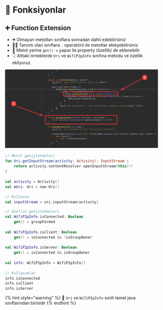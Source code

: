 # 💠 Fonksiyonlar

## ➕ Function Extension

* ➕ Olmayan metotları sınıflara sonradan dahil edebilirsiniz
* 💁‍♂️ Tanımlı olan sınıflara `.` operatörü ile metotlar ekleyebilirsiniz
* 🐥 Metot yerine `get() =` yapısı ile property \(özellik\) de eklenebilir
* 👇 Alttaki örneklerde `Uri` ve `WifiP2pInfo` sınıfına metodu ve özellik ekliyoruz

![](.gitbook/assets/kotlin_function_extension.png)

```kotlin
// Metot genişletmeleri
fun Uri.getInputStream(activity: Activity): InputStream {
    return activity.contentResolver.openInputStream(this)!!
}

val activity = Activity()
val mUri: Uri = new Uri()

// Kullanım
val inputStream = uri.inputStream(activity)
```

```kotlin
// Özellik genişletmeleri
val WifiP2pInfo.isConnected: Boolean
    get() = groupFormed

val WifiP2pInfo.isClient: Boolean
    get() = isConnected && !isGroupOwner

val WifiP2pInfo.isServer: Boolean
    get() = isConnected && isGroupOwner
    
val info: WifiP2pInfo = WifiP2pInfo()

// Kullanımlar
info.isConnected
info.isClient
info.isServer
```

{% hint style="warning" %}
📢 `Uri` ve `WifiP2pInfo` sınıfı temel java sınıflarından birisidir
{% endhint %}

